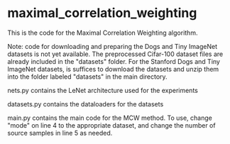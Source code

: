 # maximal_correlation_weighting

This is the code for the Maximal Correlation Weighting algorithm.

Note: code for downloading and preparing the Dogs and Tiny ImageNet datasets is not yet available. The preprocessed Cifar-100 dataset files are already included in the "datasets" folder. For the Stanford Dogs and Tiny ImageNet datasets, is suffices to download the datasets and unzip them into the folder labeled "datasets" in the main directory.

nets.py contains the LeNet architecture used for the experiments

datasets.py contains the dataloaders for the datasets

main.py contains the main code for the MCW method. To use, change "mode" on line 4 to the appropriate dataset, and change the number of source samples in line 5 as needed.